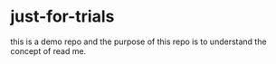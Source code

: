 # just-for-trials
this is a demo repo
and the purpose of this repo is to understand the concept of read me.
